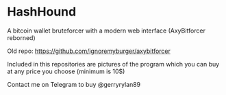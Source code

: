 # HashHound
A bitcoin wallet bruteforcer with a modern web interface (AxyBitforcer reborned)

Old repo: https://github.com/ignoremyburger/axybitforcer

Included in this repositories are pictures of the program which you can buy at any price you choose (minimum is 10$)

Contact me on Telegram to buy @gerryrylan89
